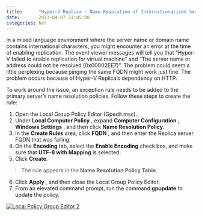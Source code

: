 ```yaml
---
title:      "Hyper-V Replica - Name Resolution of Internationalized Server/Domain names"
date:       2013-04-07 23:05:00
categories: hvr
---
```

In a mixed language environment where the server name or domain name contains international characters, you might encounter an error at the time of enabling replication. The event viewer messages will tell you that “Hyper-V failed to enable replication for virtual machine” and “The server name or address could not be resolved (0x00002EE7)”. The problem could seem a little perplexing because pinging the same FQDN might work just fine. The problem occurs because of Hyper-V Replica’s dependency on HTTP.

To work around the issue, an exception rule needs to be added to the primary server’s name resolution policies. Follow these steps to create the rule:

  1. Open the Local Group Policy Editor (Gpedit.msc).
  2. Under **Local Computer Policy** , expand **Computer Configuration** , **Windows Settings** , and then click **Name Resolution Policy**.
  3. In the **Create Rules** area, click **FQDN** , and then enter the Replica server FQDN that was failing.
  4. On the **Encoding** tab, select the **Enable Encoding** check box, and make sure that **UTF-8 with Mapping** is selected.
  5. Click **Create**. 

> The rule appears in the **Name Resolution Policy Table**.

  6. Click **Apply** , and then close the Local Group Policy Editor.
  7. From an elevated command prompt, run the command **gpupdate** to update the policy. 



[![Local Policy Group Editor 2](https://msdnshared.blob.core.windows.net/media/TNBlogsFS/prod.evol.blogs.technet.com/CommunityServer.Blogs.Components.WeblogFiles/00/00/00/50/45/metablogapi/0677.LocalPolicyGroupEditor2_thumb_32AE6ECF.png)](https://msdnshared.blob.core.windows.net/media/TNBlogsFS/prod.evol.blogs.technet.com/CommunityServer.Blogs.Components.WeblogFiles/00/00/00/50/45/metablogapi/5516.LocalPolicyGroupEditor2_6C9B210A.png)
